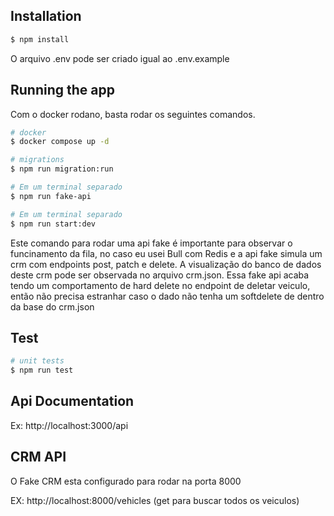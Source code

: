 ## Installation

```bash
$ npm install
```

O arquivo .env pode ser criado igual ao .env.example

## Running the app

Com o docker rodano, basta rodar os seguintes comandos.

```bash
# docker
$ docker compose up -d

# migrations
$ npm run migration:run

# Em um terminal separado
$ npm run fake-api

# Em um terminal separado
$ npm run start:dev
```

Este comando para rodar uma api fake é importante para observar o funcinamento da fila, no caso eu usei Bull com Redis e a api fake simula um crm com endpoints post, patch e delete. A visualização do banco de dados deste crm pode ser observada no arquivo crm.json. Essa fake api acaba tendo um comportamento de hard delete no endpoint de deletar veiculo, então não precisa estranhar caso o dado não tenha um softdelete de dentro da base do crm.json

## Test

```bash
# unit tests
$ npm run test
```

## Api Documentation

Ex: http://localhost:3000/api

## CRM API

O Fake CRM esta configurado para rodar na porta 8000

EX: http://localhost:8000/vehicles (get para buscar todos os veiculos)
